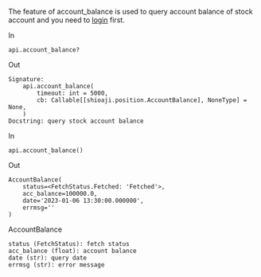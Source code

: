 The feature of account_balance is used to query account balance of stock account and you need to [login](../../login) first.

In

```
api.account_balance?

```

Out

```
Signature:
    api.account_balance(
        timeout: int = 5000,
        cb: Callable[[shioaji.position.AccountBalance], NoneType] = None,
    )
Docstring: query stock account balance 

```

In

```
api.account_balance()

```

Out

```
AccountBalance(
    status=<FetchStatus.Fetched: 'Fetched'>, 
    acc_balance=100000.0, 
    date='2023-01-06 13:30:00.000000', 
    errmsg=''
)

```

AccountBalance

```
status (FetchStatus): fetch status
acc_balance (float): account balance
date (str): query date
errmsg (str): error message    

```
